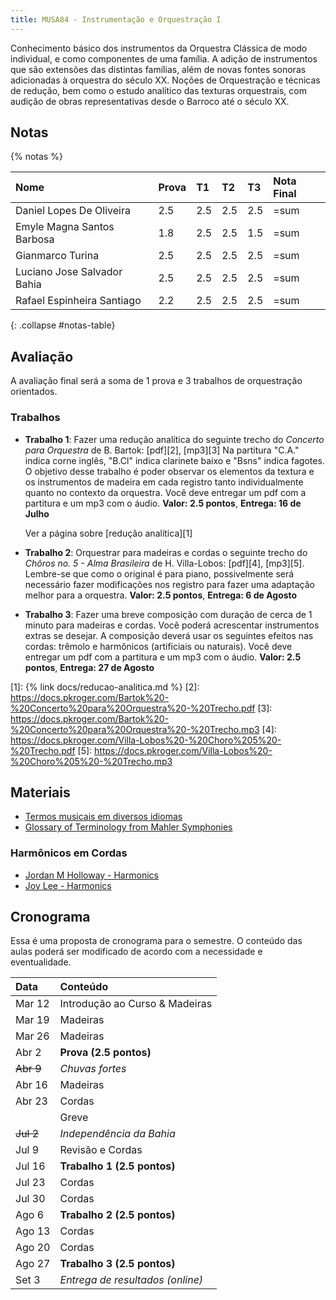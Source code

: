 ```yaml
---
title: MUSA84 - Instrumentação e Orquestração I
---
```


Conhecimento básico dos instrumentos da Orquestra Clássica de modo individual, e
como componentes de uma família. A adição de instrumentos que são extensões das
distintas famílias, além de novas fontes sonoras adicionadas à orquestra do
século XX. Noções de Orquestração e técnicas de redução, bem como o estudo
analítico das texturas orquestrais, com audição de obras representativas desde o
Barroco até o século XX.

## Notas

{% notas %}

| Nome                        | Prova | T1  | T2  | T3  | Nota Final |
|:----------------------------|:------|:----|:----|:----|:-----------|
| Daniel Lopes De Oliveira    | 2.5   | 2.5 | 2.5 | 2.5 | =sum       |
| Emyle Magna Santos Barbosa  | 1.8   | 2.5 | 2.5 | 1.5 | =sum       |
| Gianmarco Turina            | 2.5   | 2.5 | 2.5 | 2.5 | =sum       |
| Luciano Jose Salvador Bahia | 2.5   | 2.5 | 2.5 | 2.5 | =sum       |
| Rafael Espinheira Santiago  | 2.2   | 2.5 | 2.5 | 2.5 | =sum       |
{: .collapse #notas-table}


## Avaliação

A avaliação final será a soma de 1 prova e 3 trabalhos de orquestração orientados.

<!-- ### Prova

A prova será composta de conteúdo das primeiras aulas sobre instrumentos de
madeira e terá uma parte de audição onde você deverá identificar as seguintes
obras e compositores(as):

- Mozart - Symphony No. 41 Jupiter, IV Mov. - 1788
- Clara Schumann - Piano Concerto in A minor, Op. 7 (trecho) - 1835
- Rimsky-Korsakov - Suite da Lenda do Tsar Saltan (trecho) - 1901
- Stravinsky - Suite do Pássaro de Fogo - 1919
- Respighi, I Pini di Rome (trecho) - 1924
- Heitor Villa-Lobos - Uirapurú (trecho) - 1934
- Silvestre Revueltas - La Noche de los Mayas, IV - 1939
-->


### Trabalhos

- **Trabalho 1**: Fazer uma redução analítica do seguinte trecho do _Concerto
  para Orquestra_ de B. Bartok: [pdf][2], [mp3][3] Na partitura "C.A." indica
  corne inglês, "B.Cl" indica clarinete baixo e "Bsns" indica fagotes. O
  objetivo desse trabalho é poder observar os elementos da textura e os
  instrumentos de madeira em cada registro tanto individualmente quanto no
  contexto da orquestra. Você deve entregar um pdf com a partitura e um mp3 com
  o áudio. **Valor: 2.5 pontos**, **Entrega: 16 de Julho**

  Ver a página sobre [redução analítica][1]

- **Trabalho 2**: Orquestrar para madeiras e cordas o seguinte trecho do _Chôros
  no. 5 - Alma Brasileira_ de H. Villa-Lobos: [pdf][4], [mp3][5]. Lembre-se que
  como o original é para piano, possivelmente será necessário fazer modificações
  nos registro para fazer uma adaptação melhor para a orquestra. **Valor: 2.5
  pontos**, **Entrega: 6 de Agosto**

- **Trabalho 3**: Fazer uma breve composição com duração de cerca de 1 minuto
  para madeiras e cordas. Você poderá acrescentar instrumentos extras se
  desejar. A composição deverá usar os seguintes efeitos nas cordas: trêmolo e
  harmônicos (artificiais ou naturais). Você deve entregar um pdf com a
  partitura e um mp3 com o áudio. **Valor: 2.5 pontos**, **Entrega: 27 de
  Agosto**

[1]: {% link docs/reducao-analitica.md %}
[2]: https://docs.pkroger.com/Bartok%20-%20Concerto%20para%20Orquestra%20-%20Trecho.pdf
[3]: https://docs.pkroger.com/Bartok%20-%20Concerto%20para%20Orquestra%20-%20Trecho.mp3
[4]: https://docs.pkroger.com/Villa-Lobos%20-%20Choro%205%20-%20Trecho.pdf
[5]: https://docs.pkroger.com/Villa-Lobos%20-%20Choro%205%20-%20Trecho.mp3

## Materiais

- [Termos musicais em diversos idiomas](https://web.library.yale.edu/cataloging/music/instname)
- [Glossary of Terminology from Mahler Symphonies](https://www.orchestralibrary.com/reftables/mahler2gloss.html)

### Harmônicos em Cordas

- [Jordan M Holloway - Harmonics](https://www.youtube.com/watch?v=26sHBw0oAyE)
- [Joy Lee - Harmonics](https://www.youtube.com/watch?v=IOk2JR6Ic50)

## Cronograma

Essa é uma proposta de cronograma para o semestre. O conteúdo das aulas poderá
ser modificado de acordo com a necessidade e eventualidade.


| Data      | Conteúdo                         |
|:----------|:---------------------------------|
| Mar 12    | Introdução ao Curso & Madeiras   |
| Mar 19    | Madeiras                         |
| Mar 26    | Madeiras                         |
| Abr 2     | **Prova (2.5 pontos)**           |
| ~~Abr 9~~ | _Chuvas fortes_                  |
| Abr 16    | Madeiras                         |
| Abr 23    | Cordas                           |
|           | Greve                            |
| ~~Jul 2~~ | _Independência da Bahia_         |
| Jul 9     | Revisão e Cordas                 |
| Jul 16    | **Trabalho 1 (2.5 pontos)**      |
| Jul 23    | Cordas                           |
| Jul 30    | Cordas                           |
| Ago 6     | **Trabalho 2 (2.5 pontos)**      |
| Ago 13    | Cordas                           |
| Ago 20    | Cordas                           |
| Ago 27    | **Trabalho 3 (2.5 pontos)**      |
| Set 3     | _Entrega de resultados (online)_ |
